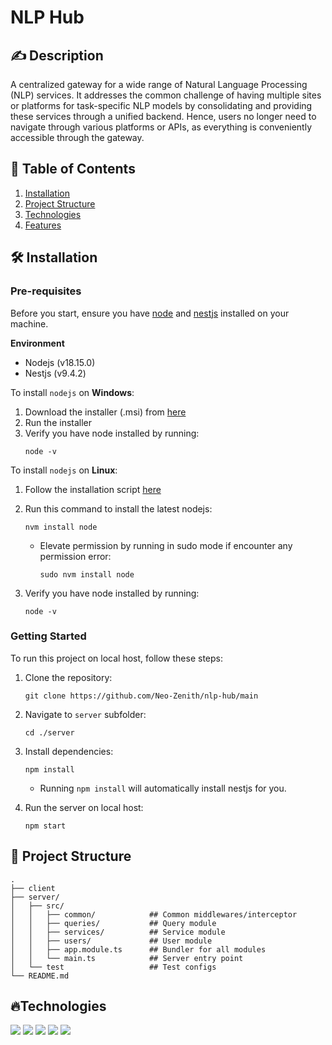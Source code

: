# NLP Hub
## ✍️ Description
A centralized gateway for a wide range of Natural Language Processing (NLP) services. It addresses the common challenge of having multiple sites or platforms for task-specific NLP models by consolidating and providing these services through a unified backend. Hence, users no longer need to navigate through various platforms or APIs, as everything is conveniently accessible through the gateway.


## 📜 Table of Contents

1. [Installation](#%EF%B8%8F-installation)
2. [Project Structure](#-project-structure)
3. [Technologies](#Technologies)
4. [Features](#Features)


## 🛠️ Installation
### Pre-requisites
Before you start, ensure you have [node](https://nodejs.org/en) and [nestjs](https://nestjs.com/) installed on your machine. 

**Environment**
* Nodejs (v18.15.0)
* Nestjs (v9.4.2)

To install `nodejs` on **Windows**:
1. Download the installer (.msi) from [here](https://nodejs.org/en/download)
2. Run the installer
3. Verify you have node installed by running:
    ```console
    node -v
    ```

To install `nodejs` on **Linux**:
1. Follow the installation script [here](https://github.com/nvm-sh/nvm)

3. Run this command to install the latest nodejs:
    ```console
    nvm install node
    ```
      * Elevate permission by running in sudo mode if encounter any permission error:
        ```console
        sudo nvm install node
        ```
   
3. Verify you have node installed by running:
    ```console
    node -v
    ```

### Getting Started
To run this project on local host, follow these steps:

1. Clone the repository: 
    ```console
    git clone https://github.com/Neo-Zenith/nlp-hub/main
    ```
2. Navigate to `server` subfolder: 
    ```console
    cd ./server
    ```
3. Install dependencies:
    ```console
    npm install
    ```
    
    * Running ```npm install``` will automatically install nestjs for you. 

4. Run the server on local host:
    ```console
    npm start
    ```
    
## 📁 Project Structure
```tree
.
├── client
├── server/
│   ├── src/
│   │   ├── common/            ## Common middlewares/interceptor
│   │   ├── queries/           ## Query module
│   │   ├── services/          ## Service module
│   │   ├── users/             ## User module
│   │   ├── app.module.ts      ## Bundler for all modules
│   │   └── main.ts            ## Server entry point
│   └── test                   ## Test configs
└── README.md
```

## 🔥Technologies
<p>
    <img src="https://img.shields.io/badge/Nestjs-e53059?style=for-the-badge&logo=Nestjs&logoColor=white" />
    <img src="https://img.shields.io/badge/MongoDB-4EA94B?style=for-the-badge&logo=mongodb&logoColor=white" />
    <img src="https://img.shields.io/badge/React-20232A?style=for-the-badge&logo=react&logoColor=61DAFB" />
    <img src="https://img.shields.io/badge/Postman-FC8019?style=for-the-badge&logo=Postman&logoColor=white" />
    <img src="https://img.shields.io/badge/SwaggerUI-7aa225?style=for-the-badge&logo=swagger&logoColor=white" />
</p>
